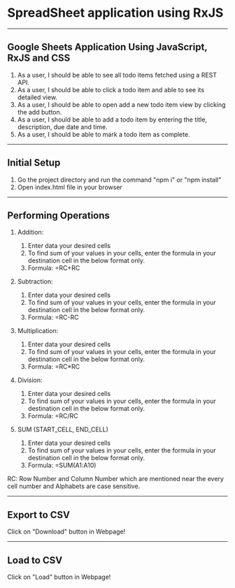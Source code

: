 # SpreadSheet application using RxJS

----------------------------------------------------------
Google Sheets Application Using JavaScript, RxJS and CSS
----------------------------------------------------------
1. As a user, I should be able to see all todo items fetched using a REST API.
1. As a user, I should be able to click a todo item and able to see its detailed view.
1. As a user, I should be able to open add a new todo item view by clicking the add button.
1. As a user, I should be able to add a todo item by entering the title, description, due date and time.
1. As a user, I should be able to mark a todo item as complete.

----------------------------------------------------------
Initial Setup
----------------------------------------------------------
1. Go the project directory and run the command "npm i" or "npm install"
2. Open index.html file in your browser

----------------------------------------------------------
Performing Operations
----------------------------------------------------------
1. Addition:
   1. Enter data your desired cells
   1. To find sum of your values in your cells, enter the formula in your destination cell in the below format only.
   1. Formula: =RC+RC 

2. Subtraction:
   1. Enter data your desired cells
   1. To find sum of your values in your cells, enter the formula in your destination cell in the below format only.
   1.  Formula: =RC-RC

3. Multiplication:
   1. Enter data your desired cells
   1. To find sum of your values in your cells, enter the formula in your destination cell in the below format only.
   1. Formula: =RC*RC

4. Division:
   1. Enter data your desired cells
   1. To find sum of your values in your cells, enter the formula in your destination cell in the below format only.
   1.  Formula: =RC/RC
 
5. SUM (START_CELL, END_CELL)
   1. Enter data your desired cells
   1. To find sum of your values in your cells, enter the formula in your destination cell in the below format only.
   1.  Formula: =SUM(A1:A10)
   
 RC: Row Number and Column Number which are mentioned near the every cell number and Alphabets are case sensitive.

----------------------------------------------------------
Export to CSV
----------------------------------------------------------
Click on "Download" button in Webpage!

----------------------------------------------------------
Load to CSV
----------------------------------------------------------
Click on "Load" button in Webpage!
